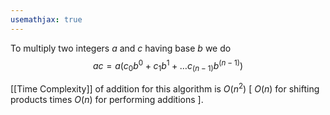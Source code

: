 ```yaml
---
usemathjax: true
---
```


To multiply two integers $a$ and $c$ having base $b$ we do
$$ac = a(c_0 b^0 + c_1 b^1 + \dots c_{(n-1)} b^{(n-1)})$$

[[Time Complexity]] of addition for this algorithm is $O(n^2)$ \[ $O(n)$ for shifting products times $O(n)$ for performing additions \].